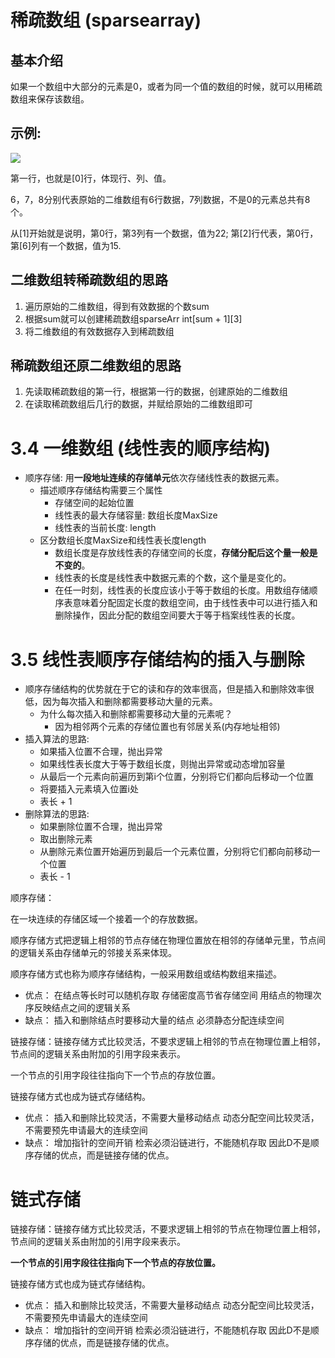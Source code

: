 # 稀疏数组 (sparsearray)

## 基本介绍

如果一个数组中大部分的元素是0，或者为同一个值的数组的时候，就可以用稀疏数组来保存该数组。

## 示例:

[![](https://cdn.nlark.com/yuque/0/2023/png/38953059/1702595563428-26a68cb1-5576-49de-a166-98c831b8e65f.png)](https://cdn.nlark.com/yuque/0/2023/png/38953059/1702595563428-26a68cb1-5576-49de-a166-98c831b8e65f.png)

第一行，也就是[0]行，体现行、列、值。

6，7，8分别代表原始的二维数组有6行数据，7列数据，不是0的元素总共有8个。

从[1]开始就是说明，第0行，第3列有一个数据，值为22; 第[2]行代表，第0行，第[6]列有一个数据，值为15.

## 二维数组转稀疏数组的思路

1. 遍历原始的二维数组，得到有效数据的个数sum
2. 根据sum就可以创建稀疏数组sparseArr int[sum + 1][3]
3. 将二维数组的有效数据存入到稀疏数组

## 稀疏数组还原二维数组的思路

1. 先读取稀疏数组的第一行，根据第一行的数据，创建原始的二维数组
2. 在读取稀疏数组后几行的数据，并赋给原始的二维数组即可

# 3.4 一维数组 (**线性表的顺序结构)**

- 顺序存储: 用**一段地址连续的存储单元**依次存储线性表的数据元素。
    - 描述顺序存储结构需要三个属性
        - 存储空间的起始位置
        - 线性表的最大存储容量: 数组长度MaxSize
        - 线性表的当前长度: length
    - 区分数组长度MaxSize和线性表长度length
        - 数组长度是存放线性表的存储空间的长度，**存储分配后这个量一般是不变的**。
        - 线性表的长度是线性表中数据元素的个数，这个量是变化的。
        - 在任一时刻，线性表的长度应该小于等于数组的长度。用数组存储顺序表意味着分配固定长度的数组空间，由于线性表中可以进行插入和删除操作，因此分配的数组空间要大于等于档案线性表的长度。

# **3.5 线性表顺序存储结构的插入与删除**

- 顺序存储结构的优势就在于它的读和存的效率很高，但是插入和删除效率很低，因为每次插入和删除都需要移动大量的元素。
    - 为什么每次插入和删除都需要移动大量的元素呢？
        - 因为相邻两个元素的存储位置也有邻居关系(内存地址相邻)
- 插入算法的思路:
    - 如果插入位置不合理，抛出异常
    - 如果线性表长度大于等于数组长度，则抛出异常或动态增加容量
    - 从最后一个元素向前遍历到第i个位置，分别将它们都向后移动一个位置
    - 将要插入元素填入位置i处
    - 表长 + 1
- 删除算法的思路:
    - 如果删除位置不合理，抛出异常
    - 取出删除元素
    - 从删除元素位置开始遍历到最后一个元素位置，分别将它们都向前移动一个位置
    - 表长 - 1

顺序存储：

在一块连续的存储区域一个接着一个的存放数据。

顺序存储方式把逻辑上相邻的节点存储在物理位置放在相邻的存储单元里，节点间的逻辑关系由存储单元的邻接关系来体现。

顺序存储方式也称为顺序存储结构，一般采用数组或结构数组来描述。

- 优点： 在结点等长时可以随机存取 存储密度高节省存储空间 用结点的物理次序反映结点之间的逻辑关系
- 缺点： 插入和删除结点时要移动大量的结点 必须静态分配连续空间

链接存储：链接存储方式比较灵活，不要求逻辑上相邻的节点在物理位置上相邻，节点间的逻辑关系由附加的引用字段来表示。

一个节点的引用字段往往指向下一个节点的存放位置。

链接存储方式也成为链式存储结构。

- 优点： 插入和删除比较灵活，不需要大量移动结点 动态分配空间比较灵活，不需要预先申请最大的连续空间
- 缺点： 增加指针的空间开销 检索必须沿链进行，不能随机存取 因此D不是顺序存储的优点，而是链接存储的优点。

# 链式存储

链接存储：链接存储方式比较灵活，不要求逻辑上相邻的节点在物理位置上相邻，节点间的逻辑关系由附加的引用字段来表示。

**一个节点的引用字段往往指向下一个节点的存放位置。**

链接存储方式也成为链式存储结构。

- 优点： 插入和删除比较灵活，不需要大量移动结点 动态分配空间比较灵活，不需要预先申请最大的连续空间
- 缺点： 增加指针的空间开销 检索必须沿链进行，不能随机存取 因此D不是顺序存储的优点，而是链接存储的优点。